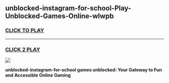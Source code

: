 
## unblocked-instagram-for-school-Play-Unblocked-Games-Online-wlwpb
<h3>
<a href="https://premium76.site?title=unblocked-instagram-for-school&ref=25A">CLICK TO PLAY</a></h3>
<hr>

<h3>
<a href="https://premium76.site?title=unblocked-instagram-for-school&ref=25A">CLICK 2 PLAY</a>
  
</h3>

<a href="https://premium76.site?title=unblocked-instagram-for-school&ref=25A"><img src="https://clearcache.store/games.png"></a>


**unblocked-instagram-for-school games unblocked: Your Gateway to Fun and Accessible Online Gaming**
